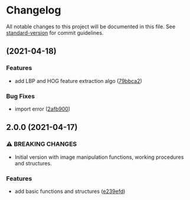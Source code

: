 # Changelog

All notable changes to this project will be documented in this file. See [standard-version](https://github.com/conventional-changelog/standard-version) for commit guidelines.

## [](https://github.com/rjarman/feature-extraction-classification/compare/v1.0.1...v) (2021-04-18)


### Features

* add LBP and HOG feature extraction algo ([79bbca2](https://github.com/rjarman/feature-extraction-classification/commit/79bbca2ced9f8fba1b839831e617e753930fc801))


### Bug Fixes

* import error ([2afb900](https://github.com/rjarman/feature-extraction-classification/commit/2afb900e92041cf10c7dd3c79272707a85e33b2d))

## 2.0.0 (2021-04-17)


### ⚠ BREAKING CHANGES

* Initial version with image manipulation functions, working procedures and structures.

### Features

* add basic functions and structures ([e239efd](https://github.com/rjarman/feature-extraction-classification/commit/e239efde50e1fa147081a1dcb58152e350787b5b))
